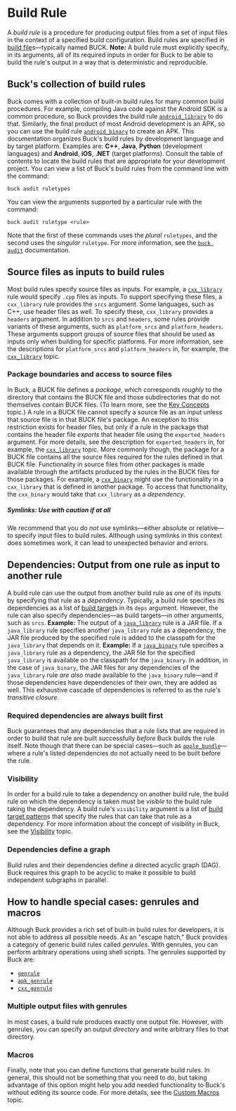 # Build Rule

A *build rule* is a procedure for producing output files from a set of input files in the context of a specified build configuration. Build rules are specified in [build file](https://buck.build/concept/build_file.html)s—typically named BUCK.
**Note:** A build rule must explicitly specify, in its arguments, all of its required inputs in order for Buck to be able to build the rule's output in a way that is deterministic and reproducible.

## Buck's collection of build rules

Buck comes with a collection of built-in build rules for many common build procedures. For example, compiling Java code against the Android SDK is a common procedure, so Buck provides the build rule [`android_library`](https://buck.build/rule/android_library.html) to do that. Similarly, the final product of most Android development is an APK, so you can use the build rule [`android_binary`](https://buck.build/rule/android_binary.html) to create an APK.
This documentation organizes Buck's build rules by development language and by target platform. Examples are: **C++**, **Java**, **Python** (development languages) and **Android**, **iOS**, **.NET** (target platforms). Consult the table of contents to locate the build rules that are appropriate for your development project.
You can view a list of Buck's build rules from the command line with the command:

```
buck audit ruletypes
```

You can view the arguments supported by a particular rule with the command:

```
buck audit ruletype <rule>
```

Note that the first of these commands uses the *plural* `ruletypes`, and the second uses the *singular* `ruletype`. For more information, see the [`buck audit`](https://buck.build/command/audit.html) documentation.

## Source files as inputs to build rules

Most build rules specify source files as inputs. For example, a [`cxx_library`](https://buck.build/rule/cxx_library.html) rule would specify `.cpp` files as inputs. To support specifying these files, a `cxx_library` rule provides the `srcs` argument. Some languages, such as C++, use header files as well. To specify these, `cxx_library` provides a `headers` argument.
In addition to `srcs` and `headers`, some rules provide variants of these arguments, such as `platform_srcs` and `platform_headers`. These arguments support groups of source files that should be used as inputs only when building for specific platforms. For more information, see the descriptions for `platform_srcs` and `platform_headers` in, for example, the [`cxx_library`](https://buck.build/rule/cxx_library.html) topic.

### Package boundaries and access to source files

In Buck, a BUCK file defines a *package*, which corresponds *roughly* to the directory that contains the BUCK file and those subdirectories that do not themselves contain BUCK files. (To learn more, see the [Key Concepts](https://buck.build/about/overview.html) topic.)
A rule in a BUCK file cannot specify a source file as an input unless that source file is in that BUCK file's package. An exception to this restriction exists for header files, but only if a rule in the package that contains the header file *exports* that header file using the `exported_headers` argument. For more details, see the description for `exported_headers` in, for example, the [`cxx_library`](https://buck.build/rule/cxx_library.html) topic.
More commonly though, the package for a BUCK file contains all the source files required for the rules defined in that BUCK file. Functionality in source files from other packages is made available through the artifacts produced by the rules in the BUCK files for those packages. For example, a [`cxx_binary`](https://buck.build/rule/cxx_binary.html) might use the functionality in a `cxx_library` that is defined in another package. To access that functionality, the `cxx_binary` would take that `cxx_library` as a *dependency*.

##### Symlinks: Use with caution if at all

We recommend that you do *not* use symlinks—either absolute or relative—to specify input files to build rules. Although using symlinks in this context does sometimes work, it can lead to unexpected behavior and errors.

## Dependencies: Output from one rule as input to another rule

A build rule can use the output from another build rule as one of its inputs by specifying that rule as a *dependency*. Typically, a build rule specifies its dependencies as a list of [build target](https://buck.build/concept/build_target.html)s in its `deps` argument. However, the rule can also specify dependencies—as build targets—in other arguments, such as `srcs`.
**Example:** The output of a [`java_library`](https://buck.build/rule/java_library.html) rule is a JAR file. If a `java_library` rule specifies another `java_library` rule as a dependency, the JAR file produced by the specified rule is added to the classpath for the `java_library` that depends on it.
**Example:** If a [`java_binary`](https://buck.build/rule/java_binary.html) rule specifies a `java_library` rule as a dependency, the JAR file for the specified `java_library` is available on the classpath for the `java_binary`. In addition, in the case of `java_binary`, the JAR files for any dependencies of the `java_library` rule *are also* made available to the `java_binary` rule—and if those dependencies have dependencies of their own, they are added as well. This exhaustive cascade of dependencies is referred to as the rule's *transitive closure*.

### Required dependencies are always built first

Buck guarantees that any dependencies that a rule lists that are required in order to build that rule are built successfully *before* Buck builds the rule itself. Note though that there can be special cases—such as [`apple_bundle`](https://buck.build/rule/apple_bundle.html)—where a rule's listed dependencies do not actually need to be built before the rule.

### Visibility

In order for a build rule to take a dependency on another build rule, the build rule on which the dependency is taken must be *visible* to the build rule taking the dependency. A build rule's `visibility` argument is a list of [build target pattern](https://buck.build/concept/build_target_pattern.html)s that specify the rules that can take that rule as a dependency. For more information about the concept of visibility in Buck, see the [Visibility](https://buck.build/concept/visibility.html) topic.

### Dependencies define a graph

Build rules and their dependencies define a directed acyclic graph (DAG). Buck requires this graph to be acyclic to make it possible to build independent subgraphs in parallel.

## How to handle special cases: genrules and macros

Although Buck provides a rich set of built-in build rules for developers, it is not able to address all possible needs. As an "escape hatch," Buck provides a category of generic build rules called *genrules*. With genrules, you can perform arbitrary operations using shell scripts. The genrules supported by Buck are:

* [`genrule`](https://buck.build/rule/genrule.html)
* [`apk_genrule`](https://buck.build/rule/apk_genrule.html)
* [`cxx_genrule`](https://buck.build/rule/cxx_genrule.html)

### Multiple output files with genrules

In most cases, a build rule produces exactly one output file. However, with genrules, you can specify an output *directory* and write arbitrary files to that directory.

### Macros

Finally, note that you can define functions that generate build rules. In general, this should not be something that you need to do, but taking advantage of this option might help you add needed functionality to Buck's without editing its source code. For more details, see the [Custom Macros](https://buck.build/extending/macros.html) topic.
